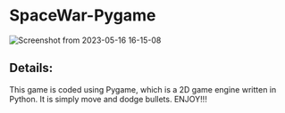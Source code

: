 # SpaceWar-Pygame
![Screenshot from 2023-05-16 16-15-08](https://github.com/Ilyes-CH/SpaceWar-Pygame/assets/120855231/bc8b7de9-47dd-4a30-8db4-00bf93653ba6)

## Details:
This game is coded using Pygame, which is a 2D game engine written in Python.
It is simply move and dodge bullets.
ENJOY!!!
